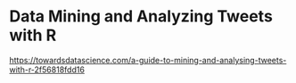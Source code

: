 # Data Mining and Analyzing Tweets with R

https://towardsdatascience.com/a-guide-to-mining-and-analysing-tweets-with-r-2f56818fdd16
